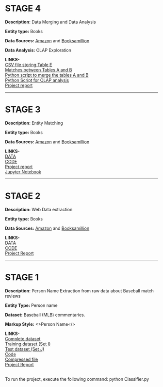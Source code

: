 # STAGE 4

**Description:** Data Merging and Data Analysis

**Entity type:** Books

**Data Sources:** [Amazon](https://www.amazon.com) and [Booksamillion](http://www.booksamillion.com) <br />

**Data Analysis:** OLAP Exploration <br />

**LINKS-**<br />
[CSV file storing Table E](https://github.com/Karan6Dharni/Data-Science-Project/blob/master/Stage%204/merged_data.csv) <br />
[Matches between Tables A and B](https://github.com/Karan6Dharni/Data-Science-Project/blob/master/Stage%204/matching_tuples.csv) <br />
[Python script to merge the tables A and B](https://github.com/Karan6Dharni/Data-Science-Project/blob/master/Stage%204/Merge.py) <br />
[Python Script for OLAP analysis](https://github.com/Karan6Dharni/Data-Science-Project/blob/master/Stage%204/Olap.py) <br />
[Project report](https://www.google.com) <br />


***

# STAGE 3

**Description:** Entity Matching

**Entity type:** Books

**Data Sources:** [Amazon](https://www.amazon.com) and [Booksamillion](http://www.booksamillion.com) <br />

**LINKS-**<br />
[DATA](https://github.com/Karan6Dharni/Data-Science-Project/tree/master/Stage%203/DATA) <br />
[CODE](https://github.com/Karan6Dharni/Data-Science-Project/tree/master/Stage%203/CODE) <br />
[Project report](https://github.com/Karan6Dharni/Data-Science-Project/blob/master/Stage%203/Stage%203%20Report.pdf) <br />
[Jupyter Notebook](https://github.com/Karan6Dharni/Data-Science-Project/blob/master/Stage%203/CODE/Project%20Stage%203.ipynb) <br />

***

# STAGE 2

**Description:** Web Data extraction

**Entity type:** Books

**Data Sources:** [Amazon](https://www.amazon.com) and [Booksamillion](http://www.booksamillion.com) <br />

**LINKS-**<br />
[DATA](https://github.com/Karan6Dharni/Data-Science-Project/tree/master/Stage%202/Stage%202%20DATA) <br />
[CODE](https://github.com/Karan6Dharni/Data-Science-Project/tree/master/Stage%202/Stage%202%20CODE) <br />
[Project Report](https://github.com/Karan6Dharni/Data-Science-Project/blob/master/Stage%202/Stage%202%20Report.pdf) <br />

***

# STAGE 1

**Description:** Person Name Extraction from raw data about Baseball match reviews

**Entity Type:** Person name

**Dataset:** Baseball (MLB) commentaries.

**Markup Style:** <>Person Name</>

**LINKS-**<br />
[Complete dataset](https://github.com/Karan6Dharni/Data-Science-Project-1/tree/master/Complete%20Dataset) <br />
[Training dataset (Set I)](https://github.com/Karan6Dharni/Data-Science-Project-1/tree/master/train_set) <br />
[Test dataset (Set J)](https://github.com/Karan6Dharni/Data-Science-Project-1/tree/master/test_set) <br />
[Code](https://github.com/Karan6Dharni/Data-Science-Project-1) <br />
[Compressed file](https://github.com/Karan6Dharni/Data-Science-Project-1/blob/master/ProjectStage1.zip) <br />
[Project Report](https://github.com/Karan6Dharni/Data-Science-Project-1/blob/master/Project%20Report%20Stage%20I.pdf)

<br />
To run the project, execute the following command:  python Classifier.py
